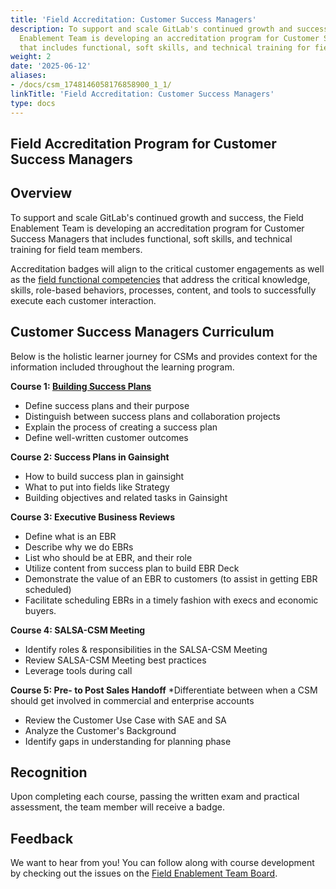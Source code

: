 ```yaml
---
title: 'Field Accreditation: Customer Success Managers'
description: To support and scale GitLab's continued growth and success, the Field
  Enablement Team is developing an accreditation program for Customer Success Managers
  that includes functional, soft skills, and technical training for field team members
weight: 2
date: '2025-06-12'
aliases:
- /docs/csm_1748146058176858900_1_1/
linkTitle: 'Field Accreditation: Customer Success Managers'
type: docs
---
```


## Field Accreditation Program for Customer Success Managers

## Overview

To support and scale GitLab's continued growth and success, the Field Enablement Team is developing an accreditation program for Customer Success Managers that includes functional, soft skills, and technical training for field team members.

Accreditation badges will align to the critical customer engagements as well as the [field functional competencies](/handbook/sales/training/field-functional-competencies/) that address the critical knowledge, skills, role-based behaviors, processes, content, and tools to successfully execute each customer interaction.

## Customer Success Managers Curriculum

Below is the holistic learner journey for CSMs and provides context for the information included throughout the learning program.

**Course 1: [Building Success Plans](https://gitlab.edcast.com/pathways/ECL-47775d76-4bc6-4fe8-bdde-07f6ffc56578)**

- Define success plans and their purpose
- Distinguish between success plans and collaboration projects
- Explain the process of creating a success plan
- Define well-written customer outcomes

**Course 2: Success Plans in Gainsight**

- How to build success plan in gainsight
- What to put into fields like Strategy
- Building objectives and related tasks in Gainsight

**Course 3: Executive Business Reviews**

- Define what is an EBR
- Describe why we do EBRs
- List who should be at EBR, and their role
- Utilize content from success plan to build EBR Deck
- Demonstrate the value of an EBR to customers (to assist in getting EBR scheduled)
- Facilitate scheduling EBRs in a timely fashion with execs and economic buyers.

**Course 4: SALSA-CSM Meeting**

- Identify roles & responsibilities in the SALSA-CSM Meeting
- Review SALSA-CSM Meeting best practices
- Leverage tools during call

**Course 5: Pre- to Post Sales Handoff**
*Differentiate between when a CSM should get involved in commercial and enterprise accounts

- Review the Customer Use Case with SAE and SA
- Analyze the Customer's Background
- Identify gaps in understanding for planning phase

## Recognition

Upon completing each course, passing the written exam and practical assessment, the team member will receive a badge.

## Feedback

We want to hear from you! You can follow along with course development by checking out the issues on the [Field Enablement Team Board](https://gitlab.com/groups/gitlab-com/-/boards/2714682?label_name[]=Field%20Learning%20Programs).
